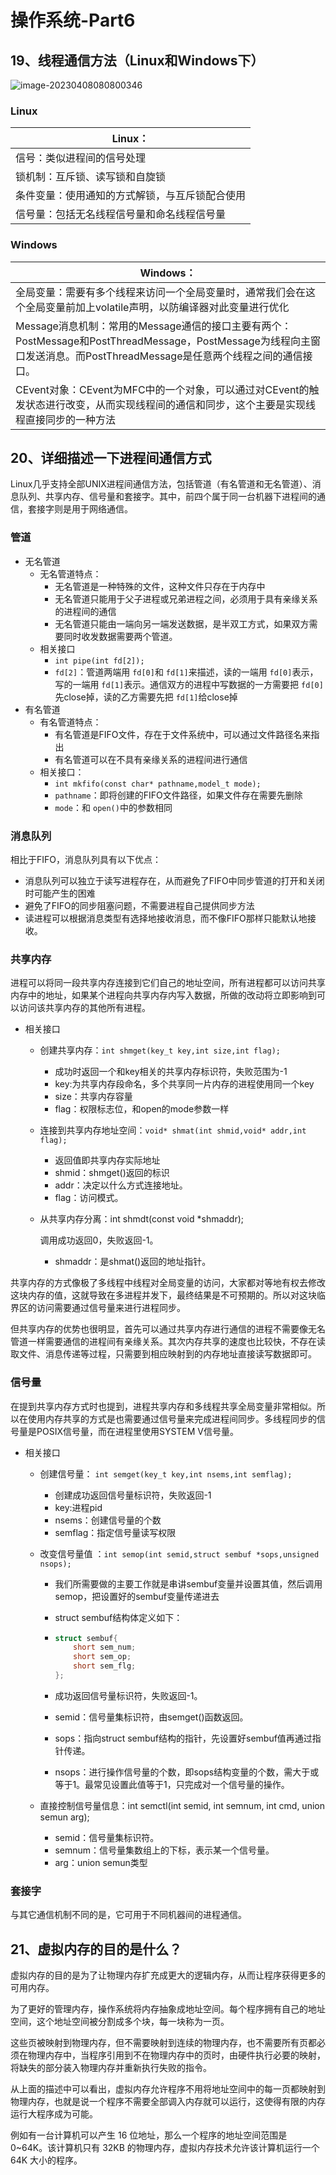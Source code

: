 # 操作系统-Part6

## 19、线程通信方法（Linux和Windows下）

![image-20230408080800346](https://happygoing.oss-cn-beijing.aliyuncs.com/img/image-20230408080800346.png)

### Linux

| **Linux：**                                    |
| ---------------------------------------------- |
| 信号：类似进程间的信号处理                     |
| 锁机制：互斥锁、读写锁和自旋锁                 |
| 条件变量：使用通知的方式解锁，与互斥锁配合使用 |
| 信号量：包括无名线程信号量和命名线程信号量     |

### Windows

| **Windows：**                                                |
| ------------------------------------------------------------ |
| 全局变量：需要有多个线程来访问一个全局变量时，通常我们会在这个全局变量前加上volatile声明，以防编译器对此变量进行优化 |
| Message消息机制：常用的Message通信的接口主要有两个：PostMessage和PostThreadMessage，PostMessage为线程向主窗口发送消息。而PostThreadMessage是任意两个线程之间的通信接口。 |
| CEvent对象：CEvent为MFC中的一个对象，可以通过对CEvent的触发状态进行改变，从而实现线程间的通信和同步，这个主要是实现线程直接同步的一种方法 |

## 20、详细描述一下进程间通信方式

Linux几乎支持全部UNIX进程间通信方法，包括管道（有名管道和无名管道）、消息队列、共享内存、信号量和套接字。其中，前四个属于同一台机器下进程间的通信，套接字则是用于网络通信。

### 管道

- 无名管道
  - 无名管道特点：
    - 无名管道是一种特殊的文件，这种文件只存在于内存中
    - 无名管道只能用于父子进程或兄弟进程之间，必须用于具有亲缘关系的进程间的通信
    - 无名管道只能由一端向另一端发送数据，是半双工方式，如果双方需要同时收发数据需要两个管道。
  - 相关接口
    - `int pipe(int fd[2]);`
    - `fd[2]`：管道两端用 `fd[0]`和 `fd[1]`来描述，读的一端用 `fd[0]`表示，写的一端用 `fd[1]`表示。通信双方的进程中写数据的一方需要把 `fd[0]`先close掉，读的乙方需要先把 `fd[1]`给close掉
- 有名管道
  - 有名管道特点：
    - 有名管道是FIFO文件，存在于文件系统中，可以通过文件路径名来指出
    - 有名管道可以在不具有亲缘关系的进程间进行通信
  - 相关接口：
    - `int mkfifo(const char* pathname,model_t mode);`
    - `pathname`：即将创建的FIFO文件路径，如果文件存在需要先删除
    - `mode`：和 `open()`中的参数相同

### 消息队列

相比于FIFO，消息队列具有以下优点：

- 消息队列可以独立于读写进程存在，从而避免了FIFO中同步管道的打开和关闭时可能产生的困难
- 避免了FIFO的同步阻塞问题，不需要进程自己提供同步方法
- 读进程可以根据消息类型有选择地接收消息，而不像FIFO那样只能默认地接收。

### 共享内存

进程可以将同一段共享内存连接到它们自己的地址空间，所有进程都可以访问共享内存中的地址，如果某个进程向共享内存内写入数据，所做的改动将立即影响到可以访问该共享内存的其他所有进程。

- 相关接口

  - 创建共享内存：`int shmget(key_t key,int size,int flag);`

    - 成功时返回一个和key相关的共享内存标识符，失败范围为-1
    - key:为共享内存段命名，多个共享同一片内存的进程使用同一个key
    - size：共享内存容量
    - flag：权限标志位，和open的mode参数一样

  - 连接到共享内存地址空间：`void* shmat(int shmid,void* addr,int flag);`

    - 返回值即共享内存实际地址
    - shmid：shmget()返回的标识
    - addr：决定以什么方式连接地址。
    - flag：访问模式。

  - 从共享内存分离：int shmdt(const void *shmaddr);

    调用成功返回0，失败返回-1。

    - shmaddr：是shmat()返回的地址指针。

共享内存的方式像极了多线程中线程对全局变量的访问，大家都对等地有权去修改这块内存的值，这就导致在多进程并发下，最终结果是不可预期的。所以对这块临界区的访问需要通过信号量来进行进程同步。

但共享内存的优势也很明显，首先可以通过共享内存进行通信的进程不需要像无名管道一样需要通信的进程间有亲缘关系。其次内存共享的速度也比较快，不存在读取文件、消息传递等过程，只需要到相应映射到的内存地址直接读写数据即可。

### 信号量

在提到共享内存方式时也提到，进程共享内存和多线程共享全局变量非常相似。所以在使用内存共享的方式是也需要通过信号量来完成进程间同步。多线程同步的信号量是POSIX信号量，而在进程里使用SYSTEM V信号量。

- 相关接口

  - 创建信号量： `int semget(key_t key,int nsems,int semflag);`

    - 创建成功返回信号量标识符，失败返回-1
    - key:进程pid
    - nsems：创建信号量的个数
    - semflag：指定信号量读写权限

  - 改变信号量值 ：`int semop(int semid,struct sembuf *sops,unsigned nsops);`

    - 我们所需要做的主要工作就是串讲sembuf变量并设置其值，然后调用semop，把设置好的sembuf变量传递进去

    - struct sembuf结构体定义如下：

    - ```C
      struct sembuf{
          short sem_num;
          short sem_op;
          short sem_flg;
      };
      ```

    - 成功返回信号量标识符，失败返回-1。

    - semid：信号量集标识符，由semget()函数返回。

    - sops：指向struct sembuf结构的指针，先设置好sembuf值再通过指针传递。

    - nsops：进行操作信号量的个数，即sops结构变量的个数，需大于或等于1。最常见设置此值等于1，只完成对一个信号量的操作。

  - 直接控制信号量信息：int semctl(int semid, int semnum, int cmd, union semun arg);

    - semid：信号量集标识符。
    - semnum：信号量集数组上的下标，表示某一个信号量。
    - arg：union semun类型

### 套接字

与其它通信机制不同的是，它可用于不同机器间的进程通信。

## 21、虚拟内存的目的是什么？

虚拟内存的目的是为了让物理内存扩充成更大的逻辑内存，从而让程序获得更多的可用内存。

为了更好的管理内存，操作系统将内存抽象成地址空间。每个程序拥有自己的地址空间，这个地址空间被分割成多个块，每一块称为一页。

这些页被映射到物理内存，但不需要映射到连续的物理内存，也不需要所有页都必须在物理内存中，当程序引用到不在物理内存中的页时，由硬件执行必要的映射，将缺失的部分装入物理内存并重新执行失败的指令。

从上面的描述中可以看出，虚拟内存允许程序不用将地址空间中的每一页都映射到物理内存，也就是说一个程序不需要全部调入内存就可以运行，这使得有限的内存运行大程序成为可能。

例如有一台计算机可以产生 16 位地址，那么一个程序的地址空间范围是 0~64K。该计算机只有 32KB 的物理内存，虚拟内存技术允许该计算机运行一个 64K 大小的程序。